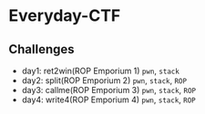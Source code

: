 # Everyday-CTF
## Challenges
- day1: ret2win(ROP Emporium 1) `pwn`, `stack`
- day2: split(ROP Emporium 2) `pwn`, `stack`, `ROP`
- day3: callme(ROP Emporium 3) `pwn`, `stack`, `ROP`
- day4: write4(ROP Emporium 4) `pwn`, `stack`, `ROP`
